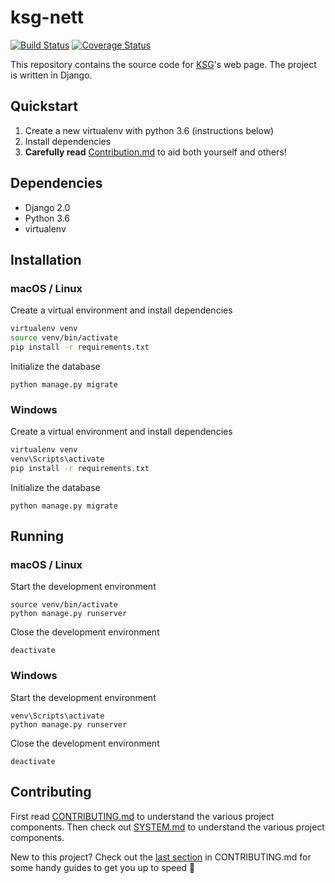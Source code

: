 # ksg-nett
[![Build Status](https://travis-ci.org/KSG-IT/ksg-nett.svg?branch=develop)](https://travis-ci.org/KSG-IT/ksg-nett)
[![Coverage Status](https://coveralls.io/repos/github/KSG-IT/ksg-nett/badge.svg?branch=develop)](https://coveralls.io/github/KSG-IT/ksg-nett?branch=develop)

This repository contains the source code for [KSG](https://www.samfundet.no/kafe-og-serveringsgjengen)'s web page. The project is written in Django.

## Quickstart

1. Create a new virtualenv with python 3.6 (instructions below)
2. Install dependencies
3. **Carefully read** [Contribution.md](https://github.com/KSG-IT/ksg-nett/blob/develop/CONTRIBUTING.md) to aid both yourself and others!

## Dependencies
* Django 2.0
* Python 3.6
* virtualenv

## Installation

### macOS / Linux

Create a virtual environment and install dependencies
```bash
virtualenv venv
source venv/bin/activate
pip install -r requirements.txt
```

Initialize the database
```
python manage.py migrate
```

### Windows

Create a virtual environment and install dependencies
```bash
virtualenv venv
venv\Scripts\activate
pip install -r requirements.txt
```

Initialize the database
```
python manage.py migrate
```

## Running 

### macOS / Linux

Start the development environment
```
source venv/bin/activate
python manage.py runserver
```

Close the development environment
```
deactivate
```


### Windows

Start the development environment
```
venv\Scripts\activate
python manage.py runserver
```

Close the development environment
```
deactivate
```

## Contributing
First read [CONTRIBUTING.md](https://github.com/KSG-IT/ksg-nett/blob/develop/CONTRIBUTING.md) to understand the various project components. Then check out [SYSTEM.md](https://github.com/KSG-IT/ksg-nett/blob/develop/SYSTEM.md) to understand the various project components.

New to this project? Check out the [last section](https://github.com/KSG-IT/ksg-nett/blob/develop/CONTRIBUTING.md#guides-for-semi-noobs) in CONTRIBUTING.md for some handy guides to get you up to speed 💪
